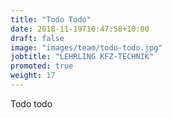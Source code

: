 ```yaml
---
title: "Todo Todo"
date: 2018-11-19T10:47:58+10:00
draft: false
image: "images/team/todo-todo.jpg"
jobtitle: "LEHRLING KFZ-TECHNIK"
promoted: true
weight: 17
---
```


Todo todo

